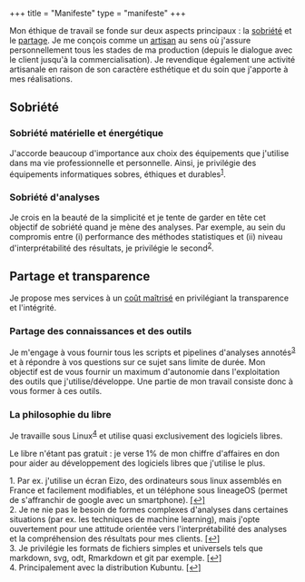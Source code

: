 +++
title = "Manifeste"
type = "manifeste"
+++

Mon éthique de travail se fonde sur deux aspects principaux : la [sobriété](#sobriété) et le [partage](partage-et-transparence). Je me conçois comme un 
[<abbr Title="TLFi : « Personne exerçant, pour son propre compte, un art mécanique ou un métier manuel qui exige une certaine qualification professionnelle. »"> artisan</abbr>](http://www.cnrtl.fr/definition/artisan) au sens où j'assure personnellement tous les stades de ma production (depuis le dialogue avec le client jusqu'à la commercialisation). Je revendique également une activité artisanale en raison de son caractère esthétique et du soin que j'apporte à mes réalisations.


## Sobriété

### Sobriété matérielle et énergétique

J'accorde beaucoup d'importance aux choix des équipements que j'utilise dans ma vie professionnelle et personnelle. Ainsi, je privilégie des équipements informatiques sobres, éthiques et durables<sup id="a1">[1](#f1)</sup>. 

### Sobriété d'analyses

Je crois en la beauté de la simplicité et je tente de garder en tête cet objectif de sobriété quand je mène des analyses. 
Par exemple, au sein du compromis entre (i) performance des méthodes statistiques et (ii) niveau d'interprétabilité des résultats, je privilégie le second<sup id="a2">[2](#f2)</sup>. 

## Partage et transparence 

Je propose mes services à un [coût maîtrisé](/offres) en privilégiant la transparence et l'intégrité.

### Partage des connaissances et des outils

Je m'engage à vous fournir tous les scripts et pipelines d'analyses annotés<sup id="a3">[3](#f3)</sup> et à répondre à vos questions sur ce sujet sans limite de durée. Mon objectif est de vous fournir un maximum d'autonomie dans l'exploitation des outils que j'utilise/développe. Une partie de mon travail consiste donc à vous former à ces outils.

### La philosophie du libre

Je travaille sous Linux<sup id="a4">[4](#f4)</sup> et utilise quasi exclusivement des logiciels libres. 

<i class="fas fa-exclamation-circle"></i> Le libre n'étant pas gratuit : je verse 1% de mon chiffre d'affaires en don pour aider au développement des logiciels libres que j'utilise le plus.

<p class="footnote">
<span  id="f1"> 1. Par ex. j'utilise un écran Eizo, des ordinateurs sous linux assemblés en France et facilement modifiables, et un téléphone sous lineageOS (permet de s'affranchir de google avec un smartphone). </span> <a href="#a1">[↩]</a>
</br>
<span id="f2"> 2. Je ne nie pas le besoin de formes complexes d'analyses dans certaines situations (par ex. les techniques de machine learning), mais j'opte ouvertement pour une attitude orientée vers l'interprétabilité des analyses et la compréhension des résultats pour mes clients.</span> <a href="#a2">[↩]</a>
</br>
<span id="f3"> 3. Je privilégie les formats de fichiers simples et universels tels que markdown, svg, odt, Rmarkdown et git par exemple.</span> <a href="#a3">[↩]</a>
</br>
<span id="f4"> 4. Principalement avec la distribution Kubuntu.</span> <a href="#a4">[↩]</a>
</p>



<!-- Mon objectif est de m'inspirer de ce qui existe déjà<sup id="axxxx">[xxxx](#fxxx)</sup> tout en inventant d'autres façons de travailler. -->
<!-- <span  id="fxxx"> 1. Pour ne pas réinventer la roue...</span> <a href="#axxxxx">[↩]</a> -->
